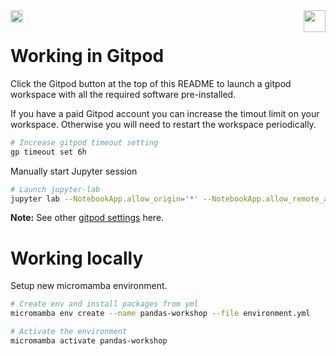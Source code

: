 <a href="https://www.gnu.org/licenses/gpl-3.0">
  <img src="https://img.shields.io/badge/License-GPLv3-blue.svg" align="left" height="20"/>
</a> 

<a href="https://gitpod.io/#https://github.com/Adamtaranto/python-novice-dataframes">
  <img src="https://gitpod.io/button/open-in-gitpod.svg" align="right" height="35"/>
</a>

<br>


# Working in Gitpod

Click the Gitpod button at the top of this README to launch a gitpod workspace with all the required software pre-installed. 

If you have a paid Gitpod account you can increase the timout limit on your workspace. 
Otherwise you will need to restart the workspace periodically.

```bash
# Increase gitpod timeout setting
gp timeout set 6h
```

Manually start Jupyter session

```bash
# Launch jupyter-lab
jupyter lab --NotebookApp.allow_origin='*' --NotebookApp.allow_remote_access=True --NotebookApp.token='' --NotebookApp.password='' --no-browser --port=8888
```

**Note:** See other [gitpod settings](https://www.gitpod.io/docs/references/gitpod-cli#set) here.


# Working locally

Setup new micromamba environment.

```bash
# Create env and install packages from yml
micromamba env create --name pandas-workshop --file environment.yml

# Activate the environment
micromamba activate pandas-workshop
```